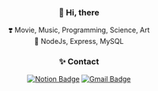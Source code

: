<div align=center>

### 👋 Hi, there

</div>

<div align=center>
❣️ Movie, Music, Programming, Science, Art
</div>

<div align=center>
🌱 NodeJs, Express, MySQL
</div>

<div align=center>

### ✨ Contact

[![Notion Badge](https://img.shields.io/badge/Notion-000000?style=flat-square&logo=Notion&logoColor=white&link=https://s0o0bn.notion.site/s0o0bn-4eebe964b79b4296b3126a0689886a7f)](https://s0o0bn.notion.site/s0o0bn-4eebe964b79b4296b3126a0689886a7f)
[![Gmail Badge](https://img.shields.io/badge/Gmail-d14836?style=flat-square&logo=Gmail&logoColor=white&link=mailto:0921soobin@gmail.com)](mailto:0921soobin@gmail.com)

</div>
